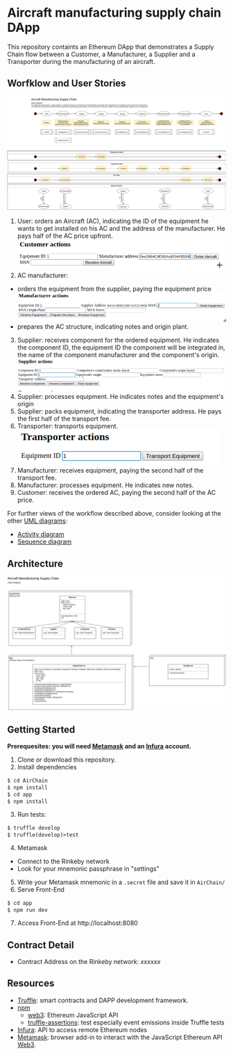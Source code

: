 # Aircraft manufacturing supply chain DApp

This repository containts an Ethereum DApp that demonstrates a Supply Chain flow between a Customer, a Manufacturer, a Supplier and a Transporter during the manufacturing of an aircraft.  

## Worfklow and User Stories
![State diagram](./UML/AC_SupplyChain_StateDiagram.png)
1. User: orders an Aircraft (AC), indicating the ID of the equipment he wants to get installed on his AC and the address of the manufacturer. He pays half of the AC price upfront.
![Customer menu](./screenshots/customer_menu.png)
2. AC manufacturer:
  - orders the equipment from the supplier, paying the equipment price
![Manufacturer menu](./screenshots/manufacturer_menu.png)
  - prepares the AC structure, indicating notes and origin plant.
3. Supplier: receives component for the ordered equipment. He indicates the component ID, the equipment ID the component will be integrated in, the name of the component manufacturer and the component's origin.
![Supplier menu](./screenshots/supplier_menu.png)
4. Supplier: processes equipment. He indicates notes and the equipment's origin
5. Supplier: packs equipment, indicating the transporter address. He pays the first half of the transport fee.
6. Transporter: transports equipment.  
![Transporter menu](./screenshots/transporter_menu.png)
7. Manufacturer: receives equipment, paying the second half of the transport fee.
8. Manufacturer: processes equipment. He indicates new notes.
9. Customer: receives the ordered AC, paying the second half of the AC price.

For further views of the workflow described above, consider looking at the other [UML diagrams](./UML):
- [Activity diagram](./UML/AC_SupplyChain_ActivityDiagram.png)
- [Sequence diagram](./images/UML/AC_SupplyChain_SequenceDiagram.png)

## Architecture
![Class diagram](./UML/AC_SupplyChain_ClassDiagram.png)

## Getting Started
**Prerequesites: you will need [Metamask](https://metamask.io/) and an [Infura](https://infura.io/) account.**
1. Clone or download this repository.
2. Install dependencies
```
$ cd AirChain
$ npm install
$ cd app
$ npm install
```
3. Run tests:
```
$ truffle develop
$ truffle(develop)>test
```
4. Metamask
  - Connect to the Rinkeby network
  - Look for your mnemonic passphrase in "settings"
5. Write your Metamask mnemonic in a `.secret` file and save it in `AirChain/`
6. Serve Front-End
```
$ cd app
$ npm run dev
```
7. Access Front-End at http://localhost:8080

## Contract Detail
- Contract Address on the Rinkeby network: *xxxxxx*

## Resources
- [Truffle](https://www.truffleframework.com/): smart contracts and DAPP development framework.
- [npm](https://www.npmjs.com/get-npm)
  - [web3](https://www.npmjs.com/package/web3): Ethereum JavaScript API
  - [truffle-assertions](https://www.npmjs.com/package/truffle-assertions): test especially event emissions inside Truffle tests
- [Infura](https://infura.io/): API to access remote Ethereum nodes
- [Metamask](https://metamask.io/): browser add-in to interact with the JavaScript Ethereum API [Web3](https://github.com/ethereum/web3.js/).
